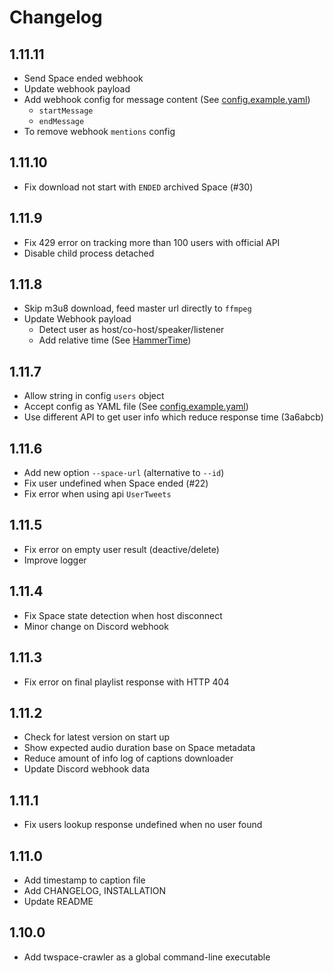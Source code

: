 # Changelog

## 1.11.11

* Send Space ended webhook
* Update webhook payload
* Add webhook config for message content (See [config.example.yaml](config.example.yaml))
  * `startMessage`
  * `endMessage`
* To remove webhook `mentions` config

## 1.11.10

* Fix download not start with `ENDED` archived Space (#30)

## 1.11.9

* Fix 429 error on tracking more than 100 users with official API
* Disable child process detached

## 1.11.8

* Skip m3u8 download, feed master url directly to `ffmpeg`
* Update Webhook payload
  * Detect user as host/co-host/speaker/listener
  * Add relative time (See [HammerTime](https://hammertime.cyou))

## 1.11.7

* Allow string in config `users` object
* Accept config as YAML file (See [config.example.yaml](config.example.yaml))
* Use different API to get user info which reduce response time (3a6abcb)

## 1.11.6

* Add new option `--space-url` (alternative to `--id`)
* Fix user undefined when Space ended (#22)
* Fix error when using api `UserTweets`

## 1.11.5

* Fix error on empty user result (deactive/delete)
* Improve logger

## 1.11.4

* Fix Space state detection when host disconnect
* Minor change on Discord webhook

## 1.11.3

* Fix error on final playlist response with HTTP 404

## 1.11.2

* Check for latest version on start up
* Show expected audio duration base on Space metadata
* Reduce amount of info log of captions downloader
* Update Discord webhook data

## 1.11.1

* Fix users lookup response undefined when no user found

## 1.11.0

* Add timestamp to caption file
* Add CHANGELOG, INSTALLATION
* Update README

## 1.10.0

* Add twspace-crawler as a global command-line executable
